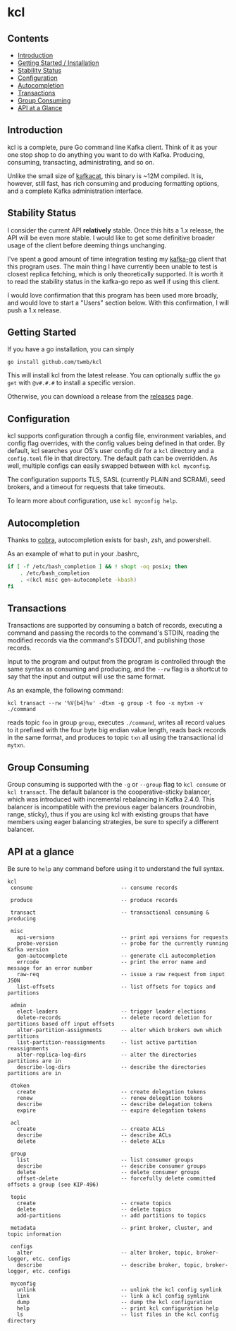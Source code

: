 kcl
===

## Contents

- [Introduction](#introduction)
- [Getting Started / Installation](#getting-started)
- [Stability Status](#stability-status)
- [Configuration](#configuration)
- [Autocompletion](#autocompletion)
- [Transactions](#transactions)
- [Group Consuming](#group-consuming)
- [API at a Glance](#api-at-a-glance)

## Introduction

kcl is a complete, pure Go command line Kafka client. Think of it as your
one stop shop to do anything you want to do with Kafka. Producing, consuming,
transacting, administrating, and so on.

Unlike the small size of [kafkacat][1], this binary is ~12M compiled.
It is, however, still fast, has rich consuming and producing formatting
options, and a complete Kafka administration interface.

[1]: https://github.com/edenhill/kafkacat

## Stability Status

I consider the current API **relatively** stable. Once this hits a 1.x release,
the API will be even more stable. I would like to get some definitive
broader usage of the client before deeming things unchanging.

I've spent a good amount of time integration testing my [kafka-go][2] client
that this program uses. The main thing I have currently been unable to test is
closest replica fetching, which is only theoretically supported. It is worth it
to read the stability status in the kafka-go repo as well if using this client.

[2]: https://github.com/twmb/kafka-go/

I would love confirmation that this program has been used more broadly, and
would love to start a "Users" section below. With this confirmation, I will
push a 1.x release.

## Getting Started

If you have a go installation, you can simply

```
go install github.com/twmb/kcl
```

This will install kcl from the latest release. You can optionally suffix the
`go get` with `@v#.#.#` to install a specific version.

Otherwise, you can download a release from the
[releases](https://github.com/twmb/kcl/releases) page.

## Configuration

kcl supports configuration through a config file, environment variables, and
config flag overrides, with the config values being defined in that order.
By default, kcl searches your OS's user config dir for a `kcl` directory and
a `config.toml` file in that directory. The default path can be overridden.
As well, multiple configs can easily swapped between with `kcl myconfig`.

The configuration supports TLS, SASL (currently PLAIN and SCRAM), seed brokers,
and a timeout for requests that take timeouts.

To learn more about configuration, use `kcl myconfig help`.

## Autocompletion

Thanks to [cobra][2], autocompletion exists for bash, zsh, and powershell.

[3]: https://github.com/spf13/cobra

As an example of what to put in your .bashrc,

```bash
if [ -f /etc/bash_completion ] && ! shopt -oq posix; then
    . /etc/bash_completion
    . <(kcl misc gen-autocomplete -kbash)
fi
```

## Transactions

Transactions are supported by consuming a batch of records, executing a command
and passing the records to the command's STDIN, reading the modified records
via the command's STDOUT, and publishing those records.

Input to the program and output from the program is controlled through the same
syntax as consuming and producing, and the `--rw` flag is a shortcut to say that
the input and output will use the same format.

As an example, the following command:

```
kcl transact --rw '%V{b4}%v' -dtxn -g group -t foo -x mytxn -v ./command
```

reads topic `foo` in group `group`, executes `./command`, writes all record
values to it prefixed with the four byte big endian value length, reads
back records in the same format, and produces to topic `txn` all using the
transactional id `mytxn`.

## Group Consuming

Group consuming is supported with the `-g` or `--group` flag to `kcl consume`
or `kcl transact`. The default balancer is the cooperative-sticky balancer,
which was introduced with incremental rebalancing in Kafka 2.4.0. This balancer
is incompatible with the previous eager balancers (roundrobin, range, sticky),
thus if you are using kcl with existing groups that have members using eager
balancing strategies, be sure to specify a different balancer.

## API at a glance

Be sure to `help` any command before using it to understand the full syntax.

```
kcl
 consume                            -- consume records

 produce                            -- produce records

 transact                           -- transactional consuming & producing

 misc
   api-versions                     -- print api versions for requests
   probe-version                    -- probe for the currently running Kafka version
   gen-autocomplete                 -- generate cli autocompletion
   errcode                          -- print the error name and message for an error number
   raw-req                          -- issue a raw request from input JSON
   list-offsets                     -- list offsets for topics and partitions

 admin
   elect-leaders                    -- trigger leader elections
   delete-records                   -- delete record deletion for partitions based off input offsets
   alter-partition-assignments      -- alter which brokers own which partitions
   list-partition-reassignments     -- list active partition reassignments
   alter-replica-log-dirs           -- alter the directories partitions are in
   describe-log-dirs                -- describe the directories partitions are in

 dtoken
   create                           -- create delegation tokens
   renew                            -- renew delegation tokens
   describe                         -- describe delegation tokens
   expire                           -- expire delegation tokens

 acl
   create                           -- create ACLs
   describe                         -- describe ACLs
   delete                           -- delete ACLs

 group
   list                             -- list consumer groups
   describe                         -- describe consumer groups
   delete                           -- delete consumer groups
   offset-delete                    -- forcefully delete committed offsets a group (see KIP-496)

 topic
   create                           -- create topics
   delete                           -- delete topics
   add-partitions                   -- add partitions to topics

 metadata                           -- print broker, cluster, and topic information

 configs
   alter                            -- alter broker, topic, broker-logger, etc. configs
   describe                         -- describe broker, topic, broker-logger, etc. configs

 myconfig
   unlink                           -- unlink the kcl config symlink
   link                             -- link a kcl config symlink
   dump                             -- dump the kcl configuration
   help                             -- print kcl configuration help
   ls                               -- list files in the kcl config directory
```
